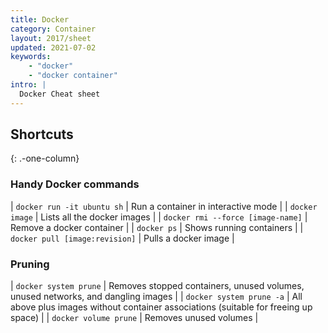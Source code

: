 ```yaml
---
title: Docker
category: Container
layout: 2017/sheet
updated: 2021-07-02
keywords:
    - "docker"
    - "docker container"
intro: |
  Docker Cheat sheet
---
```


Shortcuts
---------
{: .-one-column}

### Handy Docker commands

| `docker run -it ubuntu sh` | Run a container in interactive mode |
| `docker image` | Lists all the docker images |
| `docker rmi --force [image-name]` | Remove a docker container |
| `docker ps` | Shows running containers |
| `docker pull [image:revision]` | Pulls a docker image |

### Pruning

| `docker system prune` | Removes stopped containers, unused volumes, unused networks, and dangling images |
| `docker system prune -a` | All above plus images without container associations (suitable for freeing up space) |
| `docker volume prune` | Removes unused volumes |
